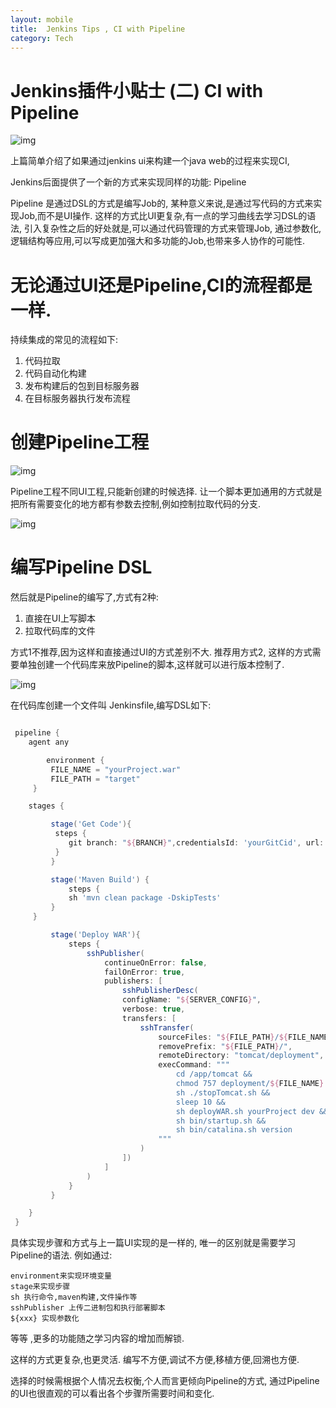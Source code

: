 ```yaml
---
layout: mobile
title:  Jenkins Tips , CI with Pipeline
category: Tech
---
```


Jenkins插件小贴士 (二) CI with Pipeline
=====================

![img](/img/2020/Jenkins-6.png)

上篇简单介绍了如果通过jenkins ui来构建一个java web的过程来实现CI,

Jenkins后面提供了一个新的方式来实现同样的功能: Pipeline

Pipeline 是通过DSL的方式是编写Job的, 某种意义来说,是通过写代码的方式来实现Job,而不是UI操作.
这样的方式比UI更复杂,有一点的学习曲线去学习DSL的语法, 引入复杂性之后的好处就是,可以通过代码管理的方式来管理Job,
通过参数化,逻辑结构等应用,可以写成更加强大和多功能的Job,也带来多人协作的可能性.

# 无论通过UI还是Pipeline,CI的流程都是一样.
持续集成的常见的流程如下:
1. 代码拉取
2. 代码自动化构建
3. 发布构建后的包到目标服务器
4. 在目标服务器执行发布流程

# 创建Pipeline工程

![img](/img/2020/Jenkins-7.png)

Pipeline工程不同UI工程,只能新创建的时候选择.
让一个脚本更加通用的方式就是把所有需要变化的地方都有参数去控制,例如控制拉取代码的分支.

![img](/img/2020/Jenkins-8.png)


# 编写Pipeline DSL
然后就是Pipeline的编写了,方式有2种:
1. 直接在UI上写脚本
2. 拉取代码库的文件

方式1不推荐,因为这样和直接通过UI的方式差别不大.
推荐用方式2, 这样的方式需要单独创建一个代码库来放Pipeline的脚本,这样就可以进行版本控制了.

![img](/img/2020/Jenkins-9.png)

在代码库创建一个文件叫 Jenkinsfile,编写DSL如下:

```groovy

 pipeline {
    agent any

        environment {
         FILE_NAME = "yourProject.war"
         FILE_PATH = "target"
     }

    stages {

         stage('Get Code'){
          steps {
             git branch: "${BRANCH}",credentialsId: 'yourGitCid', url: "https://yourgitlab.com/yourProject.git"
          }
         }

         stage('Maven Build') {
             steps {
             sh 'mvn clean package -DskipTests'
         }
     }

         stage('Deploy WAR'){
             steps {
                 sshPublisher(
                     continueOnError: false,
                     failOnError: true,
                     publishers: [
                         sshPublisherDesc(
                         configName: "${SERVER_CONFIG}",
                         verbose: true,
                         transfers: [
                             sshTransfer(
                                 sourceFiles: "${FILE_PATH}/${FILE_NAME}",
                                 removePrefix: "${FILE_PATH}/",
                                 remoteDirectory: "tomcat/deployment",
                                 execCommand: """
                                     cd /app/tomcat &&
                                     chmod 757 deployment/${FILE_NAME} &&
                                     sh ./stopTomcat.sh &&
                                     sleep 10 &&
                                     sh deployWAR.sh yourProject dev &&
                                     sh bin/startup.sh &&
                                     sh bin/catalina.sh version
                                 """
                             )
                         ])
                     ]
                 )
             }
         }

    }
 }

```

具体实现步骤和方式与上一篇UI实现的是一样的, 唯一的区别就是需要学习Pipeline的语法.
例如通过:

    environment来实现环境变量
    stage来实现步骤
    sh 执行命令,maven构建,文件操作等
    sshPublisher 上传二进制包和执行部署脚本
    ${xxx} 实现参数化

等等 ,更多的功能随之学习内容的增加而解锁.

这样的方式更复杂,也更灵活.
编写不方便,调试不方便,移植方便,回溯也方便.

选择的时候需根据个人情况去权衡,个人而言更倾向Pipeline的方式,
通过Pipeline的UI也很直观的可以看出各个步骤所需要时间和变化.



